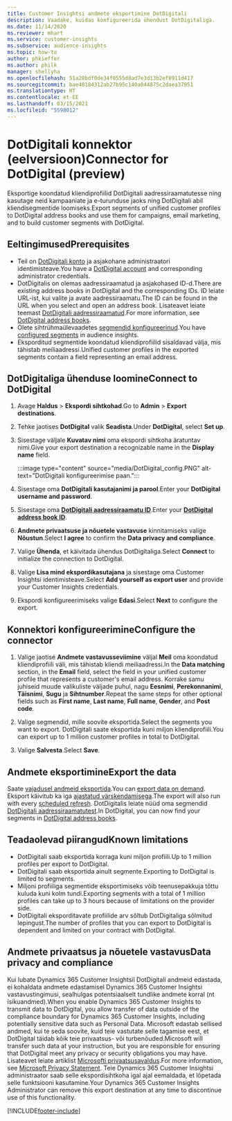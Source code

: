 ```yaml
---
title: Customer Insightsi andmete eksportimine DotDigitali
description: Vaadake, kuidas konfigureerida ühendust DotDigitaliga.
ms.date: 11/14/2020
ms.reviewer: mhart
ms.service: customer-insights
ms.subservice: audience-insights
ms.topic: how-to
author: phkieffer
ms.author: philk
manager: shellyha
ms.openlocfilehash: 51a28bdf0de34f0555d8ad7e3d13b2ef8911d417
ms.sourcegitcommit: bae40184312ab27b95c140a044875c2daea37951
ms.translationtype: HT
ms.contentlocale: et-EE
ms.lasthandoff: 03/15/2021
ms.locfileid: "5598012"
---
```

# <a name="connector-for-dotdigital-preview"></a><span data-ttu-id="81c5d-103">DotDigitali konnektor (eelversioon)</span><span class="sxs-lookup"><span data-stu-id="81c5d-103">Connector for DotDigital (preview)</span></span>

<span data-ttu-id="81c5d-104">Eksportige koondatud kliendiprofiilid DotDigitali aadressiraamatutesse ning kasutage neid kampaaniate ja e-turunduse jaoks ning DotDigitali abil kliendisegmentide loomiseks.</span><span class="sxs-lookup"><span data-stu-id="81c5d-104">Export segments of unified customer profiles to DotDigital address books and use them for campaigns, email marketing, and to build customer segments with DotDigital.</span></span> 

## <a name="prerequisites"></a><span data-ttu-id="81c5d-105">Eeltingimused</span><span class="sxs-lookup"><span data-stu-id="81c5d-105">Prerequisites</span></span>

-   <span data-ttu-id="81c5d-106">Teil on [DotDigitali konto](https://dotdigital.com/) ja asjakohane administraatori identimisteave.</span><span class="sxs-lookup"><span data-stu-id="81c5d-106">You have a [DotDigital account](https://dotdigital.com/) and corresponding administrator credentials.</span></span>
-   <span data-ttu-id="81c5d-107">DotDigitalis on olemas aadressiraamatud ja asjakohased ID-d.</span><span class="sxs-lookup"><span data-stu-id="81c5d-107">There are existing address books in DotDigital and the corresponding IDs.</span></span> <span data-ttu-id="81c5d-108">ID leiate URL-ist, kui valite ja avate aadressiraamatu.</span><span class="sxs-lookup"><span data-stu-id="81c5d-108">The ID can be found in the URL when you select and open an address book.</span></span> <span data-ttu-id="81c5d-109">Lisateavet leiate teemast [DotDigitali aadressiraamatud](https://support.dotdigital.com/hc/articles/212211968-Creating-an-address-book).</span><span class="sxs-lookup"><span data-stu-id="81c5d-109">For more information, see [DotDigital address books](https://support.dotdigital.com/hc/articles/212211968-Creating-an-address-book).</span></span>
-   <span data-ttu-id="81c5d-110">Olete sihtrühmaülevaadetes [segmendid konfigureerinud](segments.md).</span><span class="sxs-lookup"><span data-stu-id="81c5d-110">You have [configured segments](segments.md) in audience insights.</span></span>
-   <span data-ttu-id="81c5d-111">Eksporditud segmentide koondatud kliendiprofiilid sisaldavad välja, mis tähistab meiliaadressi.</span><span class="sxs-lookup"><span data-stu-id="81c5d-111">Unified customer profiles in the exported segments contain a field representing an email address.</span></span>

## <a name="connect-to-dotdigital"></a><span data-ttu-id="81c5d-112">DotDigitaliga ühenduse loomine</span><span class="sxs-lookup"><span data-stu-id="81c5d-112">Connect to DotDigital</span></span>

1. <span data-ttu-id="81c5d-113">Avage **Haldus** > **Ekspordi sihtkohad**.</span><span class="sxs-lookup"><span data-stu-id="81c5d-113">Go to **Admin** > **Export destinations**.</span></span>

1. <span data-ttu-id="81c5d-114">Tehke jaotises **DotDigital** valik **Seadista**.</span><span class="sxs-lookup"><span data-stu-id="81c5d-114">Under **DotDigital**, select **Set up**.</span></span>

1. <span data-ttu-id="81c5d-115">Sisestage väljale **Kuvatav nimi** oma ekspordi sihtkoha äratuntav nimi.</span><span class="sxs-lookup"><span data-stu-id="81c5d-115">Give your export destination a recognizable name in the **Display name** field.</span></span>

   :::image type="content" source="media/DotDigital_config.PNG" alt-text="DotDigitali konfigureerimise paan.":::

1. <span data-ttu-id="81c5d-117">Sisestage oma **DotDigitali kasutajanimi ja parool**.</span><span class="sxs-lookup"><span data-stu-id="81c5d-117">Enter your **DotDigital username and password**.</span></span>

1. <span data-ttu-id="81c5d-118">Sisestage oma **[DotDigitali aadressiraamatu ID](https://support.dotdigital.com/hc/articles/212211968-Creating-an-address-book)**.</span><span class="sxs-lookup"><span data-stu-id="81c5d-118">Enter your **[DotDigital address book ID](https://support.dotdigital.com/hc/articles/212211968-Creating-an-address-book)**.</span></span>

1. <span data-ttu-id="81c5d-119">**Andmete privaatsuse ja nõuetele vastavuse** kinnitamiseks valige **Nõustun**.</span><span class="sxs-lookup"><span data-stu-id="81c5d-119">Select **I agree** to confirm the **Data privacy and compliance**.</span></span>

1. <span data-ttu-id="81c5d-120">Valige **Ühenda**, et käivitada ühendus DotDigitaliga.</span><span class="sxs-lookup"><span data-stu-id="81c5d-120">Select **Connect** to initialize the connection to DotDigital.</span></span>

1. <span data-ttu-id="81c5d-121">Valige **Lisa mind ekspordikasutajana** ja sisestage oma Customer Insightsi identimisteave.</span><span class="sxs-lookup"><span data-stu-id="81c5d-121">Select **Add yourself as export user** and provide your Customer Insights credentials.</span></span>

1. <span data-ttu-id="81c5d-122">Ekspordi konfigureerimiseks valige **Edasi**.</span><span class="sxs-lookup"><span data-stu-id="81c5d-122">Select **Next** to configure the export.</span></span>

## <a name="configure-the-connector"></a><span data-ttu-id="81c5d-123">Konnektori konfigureerimine</span><span class="sxs-lookup"><span data-stu-id="81c5d-123">Configure the connector</span></span>

1. <span data-ttu-id="81c5d-124">Valige jaotise **Andmete vastavusseviimine** väljal **Meil** oma koondatud kliendiprofiili väli, mis tähistab kliendi meiliaadressi.</span><span class="sxs-lookup"><span data-stu-id="81c5d-124">In the **Data matching** section, in the **Email** field, select the field in your unified customer profile that represents a customer's email address.</span></span> <span data-ttu-id="81c5d-125">Korrake samu juhiseid muude valikuliste väljade puhul, nagu **Eesnimi**, **Perekonnanimi**, **Täisnimi**, **Sugu** ja **Sihtnumber**.</span><span class="sxs-lookup"><span data-stu-id="81c5d-125">Repeat the same steps for other optional fields such as **First name**, **Last name**, **Full name**, **Gender**, and **Post code**.</span></span>

1. <span data-ttu-id="81c5d-126">Valige segmendid, mille soovite eksportida.</span><span class="sxs-lookup"><span data-stu-id="81c5d-126">Select the segments you want to export.</span></span> <span data-ttu-id="81c5d-127">DotDigitali saate eksportida kuni miljon kliendiprofiili.</span><span class="sxs-lookup"><span data-stu-id="81c5d-127">You can export up to 1 million customer profiles in total to DotDigital.</span></span>

1. <span data-ttu-id="81c5d-128">Valige **Salvesta**.</span><span class="sxs-lookup"><span data-stu-id="81c5d-128">Select **Save**.</span></span>

## <a name="export-the-data"></a><span data-ttu-id="81c5d-129">Andmete eksportimine</span><span class="sxs-lookup"><span data-stu-id="81c5d-129">Export the data</span></span>

<span data-ttu-id="81c5d-130">Saate [vajadusel andmeid eksportida](export-destinations.md).</span><span class="sxs-lookup"><span data-stu-id="81c5d-130">You can [export data on demand](export-destinations.md).</span></span> <span data-ttu-id="81c5d-131">Eksport käivitub ka iga [ajastatud värskendamisega](system.md#schedule-tab).</span><span class="sxs-lookup"><span data-stu-id="81c5d-131">The export will also run with every [scheduled refresh](system.md#schedule-tab).</span></span> <span data-ttu-id="81c5d-132">DotDigitalis leiate nüüd oma segmendid [DotDigitali aadressiraamatutest](https://support.dotdigital.com/hc/articles/212211968-Creating-an-address-book).</span><span class="sxs-lookup"><span data-stu-id="81c5d-132">In DotDigital, you can now find your segments in [DotDigital address books](https://support.dotdigital.com/hc/articles/212211968-Creating-an-address-book).</span></span>

## <a name="known-limitations"></a><span data-ttu-id="81c5d-133">Teadaolevad piirangud</span><span class="sxs-lookup"><span data-stu-id="81c5d-133">Known limitations</span></span>

- <span data-ttu-id="81c5d-134">DotDigitali saab eksportida korraga kuni miljon profiili.</span><span class="sxs-lookup"><span data-stu-id="81c5d-134">Up to 1 million profiles per export to DotDigital.</span></span>
- <span data-ttu-id="81c5d-135">DotDigitali saab eksportida ainult segmente.</span><span class="sxs-lookup"><span data-stu-id="81c5d-135">Exporting to DotDigital is limited to segments.</span></span>
- <span data-ttu-id="81c5d-136">Miljoni profiiliga segmentide eksportimiseks võib teenusepakkuja tõttu kuluda kuni kolm tundi.</span><span class="sxs-lookup"><span data-stu-id="81c5d-136">Exporting segments with a total of 1 million profiles can take up to 3 hours because of limitations on the provider side.</span></span> 
- <span data-ttu-id="81c5d-137">DotDigitali eksporditavate profiilide arv sõltub DotDigitaliga sõlmitud lepingust.</span><span class="sxs-lookup"><span data-stu-id="81c5d-137">The number of profiles that you can export to DotDigital is dependent and limited on your contract with DotDigital.</span></span>

## <a name="data-privacy-and-compliance"></a><span data-ttu-id="81c5d-138">Andmete privaatsus ja nõuetele vastavus</span><span class="sxs-lookup"><span data-stu-id="81c5d-138">Data privacy and compliance</span></span>

<span data-ttu-id="81c5d-139">Kui lubate Dynamics 365 Customer Insightsil DotDigitali andmeid edastada, ei kohaldata andmete edastamisel Dynamics 365 Customer Insightsi vastavustingimusi, sealhulgas potentsiaalselt tundlike andmete korral (nt isikuandmed).</span><span class="sxs-lookup"><span data-stu-id="81c5d-139">When you enable Dynamics 365 Customer Insights to transmit data to DotDigital, you allow transfer of data outside of the compliance boundary for Dynamics 365 Customer Insights, including potentially sensitive data such as Personal Data.</span></span> <span data-ttu-id="81c5d-140">Microsoft edastab sellised andmed, kui te seda soovite, kuid teie vastutate selle tagamise eest, et DotDigital täidab kõik teie privaatsus- või turbenõuded.</span><span class="sxs-lookup"><span data-stu-id="81c5d-140">Microsoft will transfer such data at your instruction, but you are responsible for ensuring that DotDigital meet any privacy or security obligations you may have.</span></span> <span data-ttu-id="81c5d-141">Lisateavet leiate artiklist [Microsofti privaatsusavaldus](https://go.microsoft.com/fwlink/?linkid=396732).</span><span class="sxs-lookup"><span data-stu-id="81c5d-141">For more information, see [Microsoft Privacy Statement](https://go.microsoft.com/fwlink/?linkid=396732).</span></span>
<span data-ttu-id="81c5d-142">Teie Dynamics 365 Customer Insightsi administraator saab selle ekspordisihtkoha igal ajal eemaldada, et lõpetada selle funktsiooni kasutamine.</span><span class="sxs-lookup"><span data-stu-id="81c5d-142">Your Dynamics 365 Customer Insights Administrator can remove this export destination at any time to discontinue use of this functionality.</span></span>


[!INCLUDE[footer-include](../includes/footer-banner.md)]